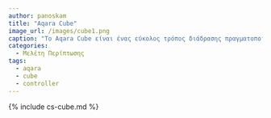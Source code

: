 ```yaml
---
author: panoskam
title: "Aqara Cube"
image_url: /images/cube1.png
caption: "Το Aqara Cube είναι ένας εύκολος τρόπος διάδρασης πραγματοποιώντας φυσικές κινήσεις σε έναν κύβο."
categories:
  - Μελέτη Περίπτωσης
tags:
  - aqara 
  - cube
  - controller
---
```


{% include cs-cube.md %}

